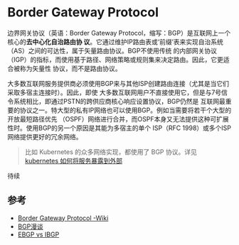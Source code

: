 # Border Gateway Protocol

边界网关协议（英语：Border Gateway Protocol，缩写：BGP）是互联网上一个核心的**去中心化自治路由协
议**。它通过维护IP路由表或‘前缀’表来实现自治系统（AS）之间的可达性，属于矢量路由协议。BGP不使用传统
的内部网关协议（IGP）的指标，而使用基于路径、网络策略或规则集来决定路由。因此，它更适合被称为矢量性
协议，而不是路由协议。

大多数互联网服务提供商必须使用BGP来与其他ISP创建路由连接（尤其是当它们采取多宿主连接时）。因此，即使
大多数互联网用户不直接使用它，但是与7号信令系统相比，即通过PSTN的跨供应商核心响应设置协议，BGP仍然是
互联网最重要的协议之一。特大型的私有IP网络也可以使用BGP。例如当需要将若干个大型的开放最短路径优先
（OSPF）网络进行合并，而OSPF本身又无法提供这种可扩展性时。使用BGP的另一个原因是其能为多宿主的单个
ISP（RFC 1998）或多个ISP网络提供更好的冗余网络。

> 比如 Kubernetes 的众多网络实现，都使用了 BGP 协议。详见
> [kubernetes 如何将服务暴露到外部](/kubernetes/kubernetes%20如何将服务暴露到外部.md)

待续

## 参考

- [Border Gateway Protocol -Wiki](https://zh.wikipedia.org/wiki/%E8%BE%B9%E7%95%8C%E7%BD%91%E5%85%B3%E5%8D%8F%E8%AE%AE)
- [BGP漫谈](https://zhuanlan.zhihu.com/p/25433049)
- [EBGP vs IBGP](https://zhuanlan.zhihu.com/p/31766603)
